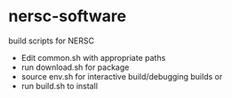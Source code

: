 # nersc-software
build scripts for NERSC

* Edit common.sh with appropriate paths
* run download.sh for package
* source env.sh for interactive build/debugging builds
or
* run build.sh to install
